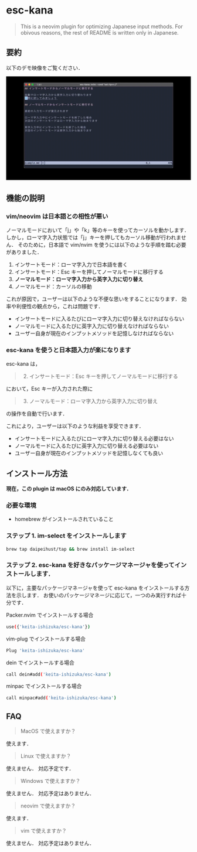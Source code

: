# esc-kana

> This is a neovim plugin for optimizing Japanese input methods.
> For obivous reasons, the rest of README is written only in Japanese.

## 要約

以下のデモ映像をご覧ください．

![デモ映像](src/demo.gif)

## 機能の説明

### vim/neovim は日本語との相性が悪い

ノーマルモードにおいて「j」や「k」等のキーを使ってカーソルを動かします．
しかし，ローマ字入力状態では「j」キーを押してもカーソル移動が行われません．
そのために，日本語で vim/nvim を使うには以下のような手順を踏む必要がありました．

1. インサートモード：ローマ字入力で日本語を書く
2. インサートモード：Esc キーを押してノーマルモードに移行する
3. **ノーマルモード：ローマ字入力から英字入力に切り替え**
4. ノーマルモード：カーソルの移動

これが原因で，ユーザーは以下のような不便な思いをすることになります．
効率や利便性の観点から，これは問題です．

- インサートモードに入るたびにローマ字入力に切り替えなければならない
- ノーマルモードに入るたびに英字入力に切り替えなければならない
- ユーザー自身が現在のインプットメソッドを記憶しなければならない

### esc-kana を使うと日本語入力が楽になります

esc-kana は，

> 2. インサートモード：Esc キーを押してノーマルモードに移行する

において，Esc キーが入力された際に

> 3. ノーマルモード：ローマ字入力から英字入力に切り替え

の操作を自動で行います．

これにより，ユーザーは以下のような利益を享受できます．

- インサートモードに入るたびにローマ字入力に切り替える必要はない
- ノーマルモードに入るたびに英字入力に切り替える必要はない
- ユーザー自身が現在のインプットメソッドを記憶しなくても良い

## インストール方法

**現在，この plugin は macOS にのみ対応しています．**

### 必要な環境

- homebrew がインストールされていること

### ステップ 1. im-select をインストールします

```bash
brew tap daipeihust/tap && brew install im-select
```

### ステップ 2. esc-kana を好きなパッケージマネージャを使ってインストールします．

以下に，主要なパッケージマネージャを使って esc-kana をインストールする方法を示します．
お使いのパッケージマネージに応じて，一つのみ実行すれば十分です．

Packer.nvim でインストールする場合

```bash
use({'keita-ishizuka/esc-kana'})
```

vim-plug でインストールする場合

```bash
Plug 'keita-ishizuka/esc-kana'
```

dein でインストールする場合

```bash
call dein#add('keita-ishizuka/esc-kana')
```

minpac でインストールする場合

```bash
call minpac#add('keita-ishizuka/esc-kana')
```

## FAQ

> MacOS で使えますか？

使えます．

> Linux で使えますか？

使えません．
対応予定です．

> Windows で使えますか？

使えません．
対応予定はありません．

> neovim で使えますか？

使えます．

> vim で使えますか？

使えません．
対応予定はありません．
